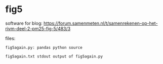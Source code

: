 # fig5
software for blog: https://forum.samenmeten.nl/t/samenrekenen-op-het-rivm-deel-2-pm25-fig-5/483/3



files:

	fig5again.py: pandas python source

	fig5again.txt stdout output of fig5again.py

